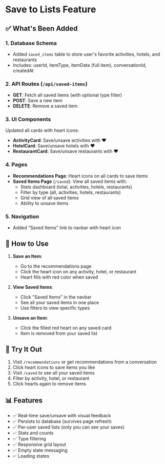 # Save to Lists Feature

## ✅ What's Been Added

### 1. Database Schema

- Added `saved_items` table to store user's favorite activities, hotels, and restaurants
- Includes: userId, itemType, itemData (full item), conversationId, createdAt

### 2. API Routes (`/api/saved-items`)

- **GET**: Fetch all saved items (with optional type filter)
- **POST**: Save a new item
- **DELETE**: Remove a saved item

### 3. UI Components

Updated all cards with heart icons:

- **ActivityCard**: Save/unsave activities with ❤️
- **HotelCard**: Save/unsave hotels with ❤️
- **RestaurantCard**: Save/unsave restaurants with ❤️

### 4. Pages

- **Recommendations Page**: Heart icons on all cards to save items
- **Saved Items Page** (`/saved`): View all saved items with:
  - Stats dashboard (total, activities, hotels, restaurants)
  - Filter by type (all, activities, hotels, restaurants)
  - Grid view of all saved items
  - Ability to unsave items

### 5. Navigation

- Added "Saved Items" link to navbar with heart icon

## 🎯 How to Use

1. **Save an Item**:

   - Go to the recommendations page
   - Click the heart icon on any activity, hotel, or restaurant
   - Heart fills with red color when saved

2. **View Saved Items**:

   - Click "Saved Items" in the navbar
   - See all your saved items in one place
   - Use filters to view specific types

3. **Unsave an Item**:
   - Click the filled red heart on any saved card
   - Item is removed from your saved list

## 🚀 Try It Out

1. Visit `/recommendations` or get recommendations from a conversation
2. Click heart icons to save items you like
3. Visit `/saved` to see all your saved items
4. Filter by activity, hotel, or restaurant
5. Click hearts again to remove items

## 📊 Features

- ✅ Real-time save/unsave with visual feedback
- ✅ Persists to database (survives page refresh)
- ✅ Per-user saved lists (only you can see your saves)
- ✅ Stats and counts
- ✅ Type filtering
- ✅ Responsive grid layout
- ✅ Empty state messaging
- ✅ Loading states
